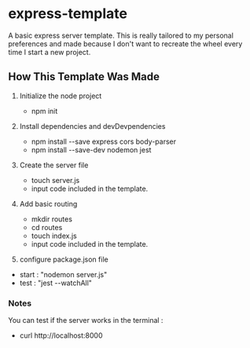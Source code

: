 # express-template

A basic express server template. This is really tailored to my personal preferences and made because I don't want to recreate the wheel every time I start a new project.

## How This Template Was Made

1. Initialize the node project

   - npm init

2. Install dependencies and devDevpendencies

   - npm install --save express cors body-parser
   - npm install --save-dev nodemon jest

3. Create the server file

   - touch server.js
   - input code included in the template.

4. Add basic routing

   - mkdir routes
   - cd routes
   - touch index.js
   - input code included in the template.

5. configure package.json file

- start : "nodemon server.js"
- test : "jest --watchAll"

### Notes

You can test if the server works in the terminal :

- curl http://localhost:8000
